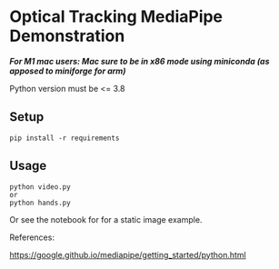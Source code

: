 # Optical Tracking MediaPipe Demonstration

***For M1 mac users: Mac sure to be in x86 mode using miniconda (as apposed to miniforge for arm)***

Python version must be <= 3.8

## Setup

```shell
pip install -r requirements
```

## Usage

```shell
python video.py
or
python hands.py
```

Or see the notebook for for a static image example.

References:

<https://google.github.io/mediapipe/getting_started/python.html>
